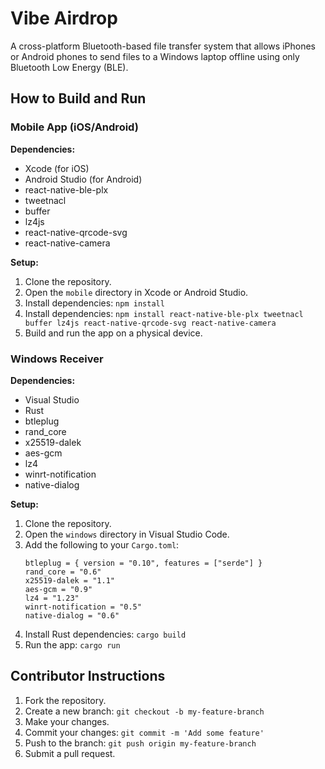 # Vibe Airdrop

A cross-platform Bluetooth-based file transfer system that allows iPhones or Android phones to send files to a Windows laptop offline using only Bluetooth Low Energy (BLE).

## How to Build and Run

### Mobile App (iOS/Android)

**Dependencies:**
- Xcode (for iOS)
- Android Studio (for Android)
- react-native-ble-plx
- tweetnacl
- buffer
- lz4js
- react-native-qrcode-svg
- react-native-camera

**Setup:**
1. Clone the repository.
2. Open the `mobile` directory in Xcode or Android Studio.
3. Install dependencies: `npm install`
4. Install dependencies: `npm install react-native-ble-plx tweetnacl buffer lz4js react-native-qrcode-svg react-native-camera`
5. Build and run the app on a physical device.

### Windows Receiver

**Dependencies:**
- Visual Studio
- Rust
- btleplug
- rand_core
- x25519-dalek
- aes-gcm
- lz4
- winrt-notification
- native-dialog

**Setup:**
1. Clone the repository.
2. Open the `windows` directory in Visual Studio Code.
3. Add the following to your `Cargo.toml`:
   ```
   btleplug = { version = "0.10", features = ["serde"] }
   rand_core = "0.6"
   x25519-dalek = "1.1"
   aes-gcm = "0.9"
   lz4 = "1.23"
   winrt-notification = "0.5"
   native-dialog = "0.6"
   ```
4. Install Rust dependencies: `cargo build`
5. Run the app: `cargo run`

## Contributor Instructions

1. Fork the repository.
2. Create a new branch: `git checkout -b my-feature-branch`
3. Make your changes.
4. Commit your changes: `git commit -m 'Add some feature'`
5. Push to the branch: `git push origin my-feature-branch`
6. Submit a pull request.
